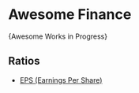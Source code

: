 # Awesome Finance
{Awesome Works in Progress}


## Ratios
* [EPS (Earnings Per Share)](https://www.investopedia.com/terms/e/eps.asp)
